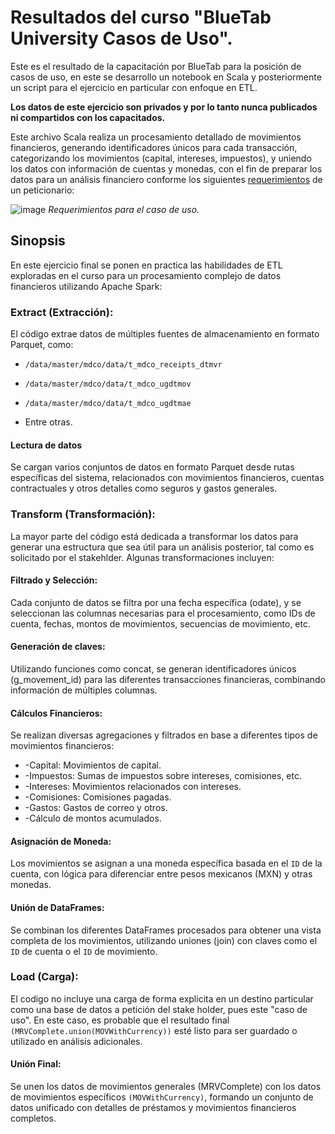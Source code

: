 # Resultados del curso "BlueTab University Casos de Uso".

Este es el resultado de la capacitación por BlueTab para la posición de casos de uso, en este se desarrollo un notebook en Scala y posteriormente un script para el ejercicio en particular con enfoque en ETL.

**Los datos de este ejercicio son privados y por lo tanto nunca publicados  ni compartidos con los capacitados.**

Este archivo Scala realiza un procesamiento detallado de movimientos financieros, generando identificadores únicos para cada transacción, categorizando los movimientos (capital, intereses, impuestos), y uniendo los datos con información de cuentas y monedas, con el fin de preparar los datos para un análisis financiero conforme los siguientes [requerimientos](./Data_Model_Caso_de_uso.xlsx) de un peticionario:

![image](https://github.com/user-attachments/assets/bdaf50bd-70e3-4030-b58d-559ffca7e41f) *Requerimientos para el caso de uso.*



## Sinopsis

En este ejercicio final se ponen en practica las habilidades de ETL exploradas en el curso para un procesamiento complejo de datos financieros utilizando Apache Spark:

### Extract (Extracción): 
El código extrae datos de múltiples fuentes de almacenamiento en formato Parquet, como:

- ```/data/master/mdco/data/t_mdco_receipts_dtmvr```

- ```/data/master/mdco/data/t_mdco_ugdtmov```

- ```/data/master/mdco/data/t_mdco_ugdtmae```

- Entre otras.

#### Lectura de datos
Se cargan varios conjuntos de datos en formato Parquet desde rutas específicas del sistema, relacionados con movimientos financieros, cuentas contractuales y otros detalles como seguros y gastos generales.

### Transform (Transformación):
La mayor parte del código está dedicada a transformar los datos para generar una estructura que sea útil para un análisis  posterior, tal como es solicitado por el stakehlder. Algunas transformaciones incluyen:

#### Filtrado y Selección:
Cada conjunto de datos se filtra por una fecha específica (odate), y se seleccionan las columnas necesarias para el procesamiento, como IDs de cuenta, fechas, montos de movimientos, secuencias de movimiento, etc.

#### Generación de claves: 
Utilizando funciones como concat, se generan identificadores únicos (g_movement_id) para las diferentes transacciones financieras, combinando información de múltiples columnas.

#### Cálculos Financieros:
Se realizan diversas agregaciones y filtrados en base a diferentes tipos de movimientos financieros:

- -Capital: Movimientos de capital.
- -Impuestos: Sumas de impuestos sobre intereses, comisiones, etc.
- -Intereses: Movimientos relacionados con intereses.
- -Comisiones: Comisiones pagadas.
- -Gastos: Gastos de correo y otros.
- -Cálculo de montos acumulados.

#### Asignación de Moneda:
Los movimientos se asignan a una moneda específica basada en el ```ID``` de la cuenta, con lógica para diferenciar entre pesos mexicanos (MXN) y otras monedas.

#### Unión de DataFrames: 
Se combinan los diferentes DataFrames procesados para obtener una vista completa de los movimientos, utilizando uniones (join) con claves como el ```ID``` de cuenta o el ```ID``` de movimiento.



### Load (Carga):
El codigo no incluye una carga de forma explicita en un destino particular como una base de datos a petición del stake holder, pues este "caso de uso". En este caso, es probable que el resultado final ```(MRVComplete.union(MOVWithCurrency))``` esté listo para ser guardado o utilizado en análisis adicionales.


#### Unión Final:
Se unen los datos de movimientos generales (MRVComplete) con los datos de movimientos específicos ```(MOVWithCurrency)```, formando un conjunto de datos unificado con detalles de préstamos y movimientos financieros completos.
